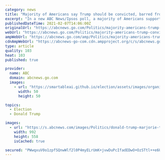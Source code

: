 ```yaml
---
category: news
title: "Majority of Americans say Trump should be convicted, barred from holding federal office in impeachment trial: POLL"
excerpt: "In a new ABC News/Ipsos poll, a majority of Americans support the Senate convicting former President Trump in his second impeachment trial, but the partisan gap persists."
publishedDateTime: 2021-02-07T14:06:00Z
originalUrl: "https://abcnews.go.com/Politics/majority-americans-trump-convicted-barred-holding-federal-office/story?id=75729878"
webUrl: "https://abcnews.go.com/Politics/majority-americans-trump-convicted-barred-holding-federal-office/story?id=75729878"
ampWebUrl: "https://abcnews.go.com/amp/Politics/majority-americans-trump-convicted-barred-holding-federal-office/story?id=75729878"
cdnAmpWebUrl: "https://abcnews-go-com.cdn.ampproject.org/c/s/abcnews.go.com/amp/Politics/majority-americans-trump-convicted-barred-holding-federal-office/story?id=75729878"
type: article
quality: 103
heat: 103
published: true

provider:
  name: ABC
  domain: abcnews.go.com
  images:
    - url: "https://smartableai.github.io/election/assets/images/organizations/abcnews.go.com-50x50.jpg"
      width: 50
      height: 50

topics:
  - Election
  - Donald Trump

images:
  - url: "https://s.abcnews.com/images/Politics/donald-trump-marjorie-taylor-greene-extremism-02-gty-llr-210206_1612646373841_hpMain_16x9_992.jpg"
    width: 992
    height: 558
    isCached: true

secured: "PWwqxuV0o1zpfSQnwWlf2l0P4myELrUmK+jvwDuPcIfadEDwO+OzSTtl++e6Uid4/doXAzh3nbawotmFR3zFC563DkHRaqCQRzsbFbpCSE1/CSjUMIBL4P853g+4t9Pf9QdNn8RNctof6sW4cTohR5YSVL0h7OFICRACExP7Gl9/l8gqDwKwFSbFqd703cSgT253IL0tVrOpO/EXVEOxtbIy1UD6I+Ov+VgamSXs9jJSFSmPz4aD7u6Q+hcWn17ogIfQswnq0oomjf1ZHuGuVIst2Nqqg9reX7+1jpG10BwhgsDXyu71Lt+loNF30QZubDyjhvD5hyrKxH8ClUpqUjXqDd87GnrNkqo4kdkFnTE=;6YBM8BI5TUCPo74Uz3LgrA=="
---
```



